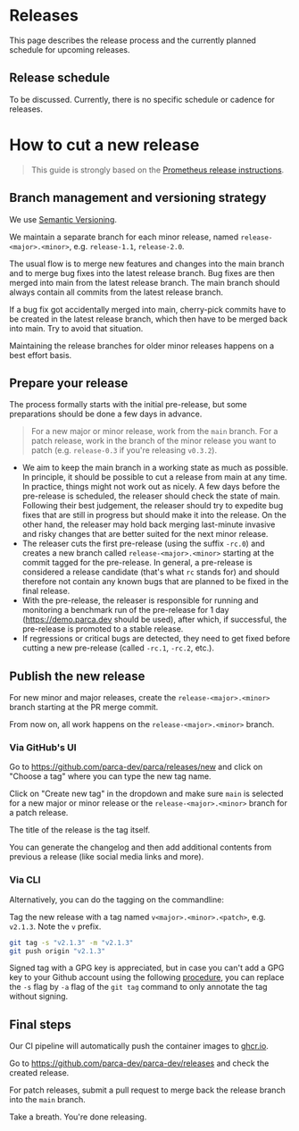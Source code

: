 # Releases

This page describes the release process and the currently planned schedule for upcoming releases.

## Release schedule

To be discussed. Currently, there is no specific schedule or cadence for releases.

# How to cut a new release

> This guide is strongly based on the [Prometheus release instructions](https://github.com/prometheus/prometheus/blob/main/RELEASE.md).

## Branch management and versioning strategy

We use [Semantic Versioning](http://semver.org/).

We maintain a separate branch for each minor release, named `release-<major>.<minor>`, e.g. `release-1.1`, `release-2.0`.

The usual flow is to merge new features and changes into the main branch and to merge bug fixes into the latest release branch. Bug fixes are then merged into main from the latest release branch. The main branch should always contain all commits from the latest release branch.

If a bug fix got accidentally merged into main, cherry-pick commits have to be created in the latest release branch, which then have to be merged back into main. Try to avoid that situation.

Maintaining the release branches for older minor releases happens on a best effort basis.

## Prepare your release

The process formally starts with the initial pre-release, but some preparations should be done a few days in advance.

> For a new major or minor release, work from the `main` branch. For a patch release, work in the branch of the minor release you want to patch (e.g. `release-0.3` if you're releasing `v0.3.2`).

* We aim to keep the main branch in a working state as much as possible. In principle, it should be possible to cut a release from main at any time. In practice, things might not work out as nicely. A few days before the pre-release is scheduled, the releaser should check the state of main. Following their best judgement, the releaser should try to expedite bug fixes that are still in progress but should make it into the release. On the other hand, the releaser may hold back merging last-minute invasive and risky changes that are better suited for the next minor release.
* The releaser cuts the first pre-release (using the suffix `-rc.0`) and creates a new branch called  `release-<major>.<minor>` starting at the commit tagged for the pre-release. In general, a pre-release is considered a release candidate (that's what `rc` stands for) and should therefore not contain any known bugs that are planned to be fixed in the final release.
* With the pre-release, the releaser is responsible for running and monitoring a benchmark run of the pre-release for 1 day (https://demo.parca.dev should be used), after which, if successful, the pre-release is promoted to a stable release.
* If regressions or critical bugs are detected, they need to get fixed before cutting a new pre-release (called `-rc.1`, `-rc.2`, etc.).

## Publish the new release

For new minor and major releases, create the `release-<major>.<minor>` branch starting at the PR merge commit.

From now on, all work happens on the `release-<major>.<minor>` branch.

### Via GitHub's UI

Go to https://github.com/parca-dev/parca/releases/new and click on "Choose a tag" where you can type the new tag name.

Click on "Create new tag" in the dropdown and make sure `main` is selected for a new major or minor release or the `release-<major>.<minor>` branch for a patch release.

The title of the release is the tag itself.

You can generate the changelog and then add additional contents from previous a release (like social media links and more).

### Via CLI

Alternatively, you can do the tagging on the commandline:

Tag the new release with a tag named `v<major>.<minor>.<patch>`, e.g. `v2.1.3`. Note the `v` prefix.

```bash
git tag -s "v2.1.3" -m "v2.1.3"
git push origin "v2.1.3"
```

Signed tag with a GPG key is appreciated, but in case you can't add a GPG key to your Github account using the following [procedure](https://help.github.com/articles/generating-a-gpg-key/), you can replace the `-s` flag by `-a` flag of the `git tag` command to only annotate the tag without signing.

## Final steps

Our CI pipeline will automatically push the container images to [ghcr.io](https://ghcr.io/parca-dev/parca-agent).

Go to https://github.com/parca-dev/parca-dev/releases and check the created release.

For patch releases, submit a pull request to merge back the release branch into the `main` branch.

Take a breath. You're done releasing.
